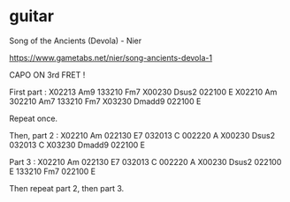 # guitar

Song of the Ancients (Devola) - Nier

https://www.gametabs.net/nier/song-ancients-devola-1



CAPO ON 3rd FRET !

First part :
X02213 Am9
133210 Fm7
X00230 Dsus2
022100 E
X02210 Am
302210 Am7
133210 Fm7
X03230 Dmadd9
022100 E

Repeat once.

Then, part 2 :
X02210 Am
022130 E7
032013 C
002220 A
X00230 Dsus2
032013 C
X03230 Dmadd9
022100 E

Part 3 :
X02210 Am
022130 E7
032013 C
002220 A
X00230 Dsus2
022100 E
133210 Fm7
022100 E

Then repeat part 2, then part 3.

